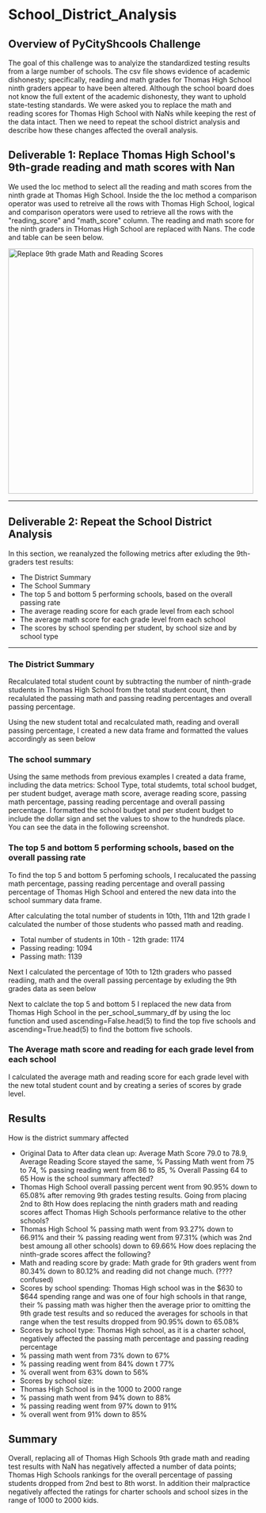 # School_District_Analysis

## Overview of PyCityShcools Challenge
The goal of this challenge was to analyize the standardized testing results from a large number of schools. The csv file shows evidence of academic dishonesty; specifically, reading and math grades for Thomas High School ninth graders appear to have been altered. Although the school board does not know the full extent of the academic dishonesty, they want to uphold state-testing standards. We were asked you to replace the math and reading scores for Thomas High School with NaNs while keeping the rest of the data intact. Then we need to repeat the school district analysis and describe how these changes affected the overall analysis.

## Deliverable 1: Replace Thomas High School's 9th-grade reading and math scores with Nan
We used the loc method to select all the reading and math scores from the ninth grade at Thomas High School. Inside the the loc method a comparison operator was used to retreive all the rows with Thomas High School, logical and comparison operators were used to retrieve all the rows with the "reading_score" and "math_score" column. The reading and math score for the ninth graders in THomas High School are replaced with Nans. The code and table can be seen below.

<img width="495" alt="Replace 9th grade Math and Reading Scores" src="https://user-images.githubusercontent.com/95591222/149690370-699f0689-ae55-4aad-b84b-c31263747094.png">

---

## Deliverable 2: Repeat the School District Analysis
In this section, we reanalyzed the following metrics after exluding the 9th-graders test results:
* The District Summary
* The School Summary
* The top 5 and bottom 5 performing schools, based on the overall passing rate
* The average reading score for each grade level from each school
* The average math score for each grade level from each school
* The scores by school spending per student, by school size and by school type

---

### The District Summary
Recalculated total student count by subtracting the number of ninth-grade students in Thomas High School from the total student count, then recalulated the passing math and passing reading percentages and overall passing percentage.


Using the new student total and recalculated math, reading  and overall passing percentage, I created a new data frame and formatted the values accordingly as seen below

### The school summary
Using the same methods from previous examples I created a data frame, including the data metrics: School Type, total studemts, total school budget, per student budget, average math score, average reading score, passing math percentage, passing reading percentage and overall passing percentage. I formatted the school budget and per student budget to include the dollar sign and set the values to show to the hundreds place. You can see the data in the following screenshot.


### The top 5 and bottom 5 performing schools, based on the overall passing rate
To find the top 5 and bottom 5 perfoming schools, I recalucated the passing math percentage, passing reading percentage and overall passing percentage of Thomas High School and entered the new data into the school summary data frame. 

After calculating the total number of students in 10th, 11th and 12th grade I calculated the number of those students who passed math and reading. 
* Total number of students in 10th - 12th grade: 1174
* Passing reading: 1094
* Passing math: 1139


Next I calculated the percentage of 10th to 12th graders who passed readiing, math and the overall passing percentage by exluding the 9th grades data as seen below


Next to calclate the top 5 and bottom 5 I replaced the new data from Thomas High School in the per_school_summary_df by using the loc function and used ascending=False.head(5) to find the top five schools and ascending=True.head(5) to find the bottom five schools.


### The Average math score and reading for each grade level from each school
I calculated the average math and reading score for each grade level with the new total student count and by creating a series of scores by grade level.


## Results

How is the district summary affected
*  Original Data to After data clean up: Average Math Score 79.0 to 78.9, Average Reading Score stayed the same, % Passing Math went from 75 to 74, % passing reading went from 86 to 85, % Overall Passing 64 to 65
How is the school summary affected?
* Thomas High School overall passing percent went from 90.95% down to 65.08% after removing 9th grades testing results. Going from placing 2nd to 8th
How does replacing the ninth graders math and reading scores affect Thomas High Schools performance relative to the other schools?
* Thomas High School % passing math went from 93.27% down to 66.91% and their % passing reading went from 97.31% (which was 2nd best amoung all other schools) down to 69.66%
How does replacing the ninth-grade scores affect the following?
* Math and reading score by grade: Math grade for 9th graders went from 80.34% down to 80.12% and reading did not change much. (???? confused)
* Scores by school spending: Thomas High school was in the $630 to $644 spending range and was one of four high schools in that range, their % passing math was higher then the average prior to omitting the 9th grade test results and so reduced the averages for schools in that range when the test results dropped from 90.95% down to 65.08%
* Scores by school type: Thomas High school, as it is a charter school, negatively affected the passing math percentage and passing reading percentage
 * % passing math went from 73% down to 67%
 * % passing reading went from 84% down t 77%
 * % overall went from 63% down to 56%
* Scores by school size:
 * Thomas High School is in the 1000 to 2000 range
 * % passing math went from 94% down to 88%
 * % passing reading went from 97% down to 91%
 * % overall went from 91% down to 85%



## Summary

Overall, replacing all of Thomas High Schools 9th grade math and reading test results with NaN has negatively affected a number of data points; Thomas High Schools rankings for the overall percentage of passing students dropped from 2nd best to 8th worst. In addition their malpractice negatively affected the ratings for charter schools and school sizes in the range of 1000 to 2000 kids. 
